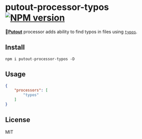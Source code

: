 # putout-processor-typos [![NPM version][NPMIMGURL]][NPMURL]

[NPMIMGURL]: https://img.shields.io/npm/v/putout-processor-typos.svg?style=flat&longCache=true
[NPMURL]: https://npmjs.org/package/putout-processor-typos "npm"

🐊[**Putout**](https://github.com/coderaiser/putout) processor adds ability to find typos in files using [`typos`](https://github.com/crate-ci/typos).

## Install

```
npm i putout-processor-typos -D
```

## Usage

```json
{
    "processors": [
        "typos"
    ]
}
```

## License

MIT
